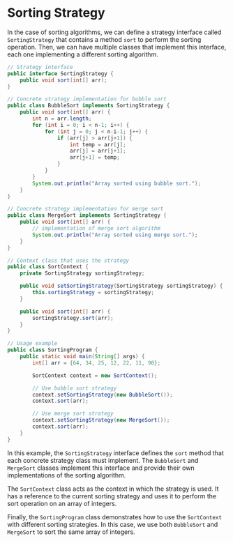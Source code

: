 # Sorting Strategy
In the case of sorting algorithms, we can define a strategy interface called `SortingStrategy` that contains a method `sort` to perform the sorting operation. Then, we can have multiple classes that implement this interface, each one implementing a different sorting algorithm.
```java
// Strategy interface
public interface SortingStrategy {
    public void sort(int[] arr);
}

// Concrete strategy implementation for bubble sort
public class BubbleSort implements SortingStrategy {
    public void sort(int[] arr) {
        int n = arr.length;
        for (int i = 0; i < n-1; i++) {
            for (int j = 0; j < n-i-1; j++) {
                if (arr[j] > arr[j+1]) {
                    int temp = arr[j];
                    arr[j] = arr[j+1];
                    arr[j+1] = temp;
                }
            }
        }
        System.out.println("Array sorted using bubble sort.");
    }
}

// Concrete strategy implementation for merge sort
public class MergeSort implements SortingStrategy {
    public void sort(int[] arr) {
        // implementation of merge sort algorithm
        System.out.println("Array sorted using merge sort.");
    }
}

// Context class that uses the strategy
public class SortContext {
    private SortingStrategy sortingStrategy;

    public void setSortingStrategy(SortingStrategy sortingStrategy) {
        this.sortingStrategy = sortingStrategy;
    }

    public void sort(int[] arr) {
        sortingStrategy.sort(arr);
    }
}

// Usage example
public class SortingProgram {
    public static void main(String[] args) {
        int[] arr = {64, 34, 25, 12, 22, 11, 90};

        SortContext context = new SortContext();

        // Use bubble sort strategy
        context.setSortingStrategy(new BubbleSort());
        context.sort(arr);

        // Use merge sort strategy
        context.setSortingStrategy(new MergeSort());
        context.sort(arr);
    }
}
```
In this example, the `SortingStrategy` interface defines the `sort` method that each concrete strategy class must implement. The `BubbleSort` and `MergeSort` classes implement this interface and provide their own implementations of the sorting algorithm.

The `SortContext` class acts as the context in which the strategy is used. It has a reference to the current sorting strategy and uses it to perform the sort operation on an array of integers.

Finally, the `SortingProgram` class demonstrates how to use the `SortContext` with different sorting strategies. In this case, we use both `BubbleSort` and `MergeSort` to sort the same array of integers.